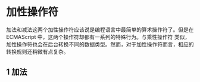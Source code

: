 # 加性操作符

加法和减法这两个加性操作符应该说是编程语言中最简单的算术操作符了。但是在 ECMAScript 中，这两个操作符却都有一系列的特殊行为。与乘性操作符
类似，加性操作符也会在后台转换不同的数据类型。然而，对于加性操作符而言，相应的转换规则还稍微有点复杂。

## 1 加法


